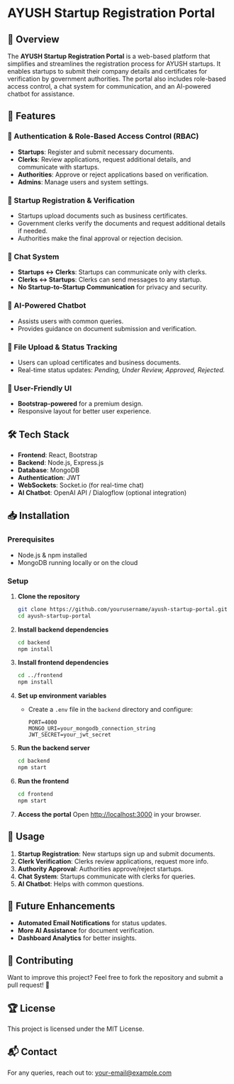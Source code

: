 # AYUSH Startup Registration Portal

## 📌 Overview
The **AYUSH Startup Registration Portal** is a web-based platform that simplifies and streamlines the registration process for AYUSH startups. It enables startups to submit their company details and certificates for verification by government authorities. The portal also includes role-based access control, a chat system for communication, and an AI-powered chatbot for assistance.

## 🚀 Features
### 🔹 Authentication & Role-Based Access Control (RBAC)
- **Startups**: Register and submit necessary documents.
- **Clerks**: Review applications, request additional details, and communicate with startups.
- **Authorities**: Approve or reject applications based on verification.
- **Admins**: Manage users and system settings.

### 🔹 Startup Registration & Verification
- Startups upload documents such as business certificates.
- Government clerks verify the documents and request additional details if needed.
- Authorities make the final approval or rejection decision.

### 🔹 Chat System
- **Startups ↔ Clerks**: Startups can communicate only with clerks.
- **Clerks ↔ Startups**: Clerks can send messages to any startup.
- **No Startup-to-Startup Communication** for privacy and security.

### 🔹 AI-Powered Chatbot
- Assists users with common queries.
- Provides guidance on document submission and verification.

### 🔹 File Upload & Status Tracking
- Users can upload certificates and business documents.
- Real-time status updates: *Pending, Under Review, Approved, Rejected.*

### 🔹 User-Friendly UI
- **Bootstrap-powered** for a premium design.
- Responsive layout for better user experience.

## 🛠️ Tech Stack
- **Frontend**: React, Bootstrap
- **Backend**: Node.js, Express.js
- **Database**: MongoDB
- **Authentication**: JWT
- **WebSockets**: Socket.io (for real-time chat)
- **AI Chatbot**: OpenAI API / Dialogflow (optional integration)

## 📥 Installation
### Prerequisites
- Node.js & npm installed
- MongoDB running locally or on the cloud

### Setup
1. **Clone the repository**
   ```bash
   git clone https://github.com/yourusername/ayush-startup-portal.git
   cd ayush-startup-portal
   ```

2. **Install backend dependencies**
   ```bash
   cd backend
   npm install
   ```

3. **Install frontend dependencies**
   ```bash
   cd ../frontend
   npm install
   ```

4. **Set up environment variables**
   - Create a `.env` file in the `backend` directory and configure:
     ```env
     PORT=4000
     MONGO_URI=your_mongodb_connection_string
     JWT_SECRET=your_jwt_secret
     ````

5. **Run the backend server**
   ```bash
   cd backend
   npm start
   ```

6. **Run the frontend**
   ```bash
   cd frontend
   npm start
   ```

7. **Access the portal**
   Open [http://localhost:3000](http://localhost:3000) in your browser.

## 📝 Usage
1. **Startup Registration**: New startups sign up and submit documents.
2. **Clerk Verification**: Clerks review applications, request more info.
3. **Authority Approval**: Authorities approve/reject startups.
4. **Chat System**: Startups communicate with clerks for queries.
5. **AI Chatbot**: Helps with common questions.

## 🎯 Future Enhancements
- **Automated Email Notifications** for status updates.
- **More AI Assistance** for document verification.
- **Dashboard Analytics** for better insights.

## 🤝 Contributing
Want to improve this project? Feel free to fork the repository and submit a pull request! 🚀

## 🏆 License
This project is licensed under the MIT License.

## 📬 Contact
For any queries, reach out to: [your-email@example.com](mailto:your-email@example.com)
